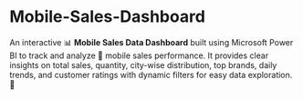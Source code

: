 # Mobile-Sales-Dashboard
An interactive 📊 **Mobile Sales Data Dashboard** built using Microsoft Power BI to track and analyze 📱 mobile sales performance. It provides clear insights on total sales, quantity, city-wise distribution, top brands, daily trends, and customer ratings with dynamic filters for easy data exploration. 🚀
